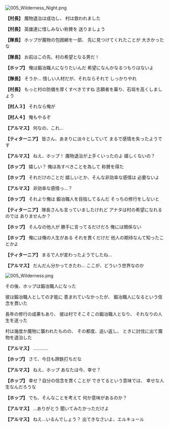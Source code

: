 
![005_Wilderness_Night.png](../images/backgrounds/005_Wilderness_Night.png)

**【村長】**
魔物退治は成功し、
村は救われました

**【村長】**
英雄達に惜しみない称賛を
送りましょう

**【隊長】**
ホップが魔物の包囲網を一部、
先に見つけてくれたことが
大きかったな

**【隊長】**
お前はこの先、村の希望となる男だ！

**【ホップ】**
俺は鍛冶職人になりたいんだ
希望になんかなるつもりはないよ

**【隊長】**
そうか…
惜しい人材だが、それならそれで
しっかりやれ

**【村長】**
もっと村の防備を厚くすべきですね
志願者を募り、石垣を高くしましょう

**【村人３】**
それなら俺が

**【村人４】**
俺もやるぞ

**【アルマス】**
何なの、これ…

**【ティターニア】**
皆さん、あまりに淡々としていて
まるで感情を失ったようです

**【アルマス】**
ねえ、ホップ！
魔物退治が上手くいったのよ
嬉しくないの？

**【ホップ】**
嬉しい？
俺は為すべきことを為して
称賛を得た

**【ホップ】**
それだけのことだ
嬉しいとか、そんな非効率な感情は
必要ないよ

**【アルマス】**
非効率な感情っ…？

**【ホップ】**
それより俺は
鍛冶職人を目指してるんだ
そっちの修行をしないと

**【ティターニア】**
隊長さんも言っていましたけれど
アナタは村の希望になれるのでは
ありませんか？

**【ホップ】**
そんなの他人が
勝手に言ってるだけだろ
俺には関係ない

**【ホップ】**
俺には俺の人生がある
それを貫くだけだ
他人の期待なんて知ったことかよ

**【ティターニア】**
まるで人が変わったようでしたね…

**【アルマス】**
だんだん分かってきたわ…
ここが、どういう世界なのか

![005_Wilderness.png](../images/backgrounds/005_Wilderness.png)

その後、ホップは鍛冶職人になった

彼は鍛冶職人としての才能に
恵まれていなかったが、
鍛冶職人になるという信念を貫いた

長年の修行の成果もあり、
彼は村でそこそこの鍛冶職人となり、
それなりの人生を送った

村は幾度か魔物に襲われたものの、
その都度、追い返し、
ときに討伐に出て魔物を退治した

**【アルマス】**
…………

**【ホップ】**
さて、今日も蹄鉄打ちだな

**【アルマス】**
ねえ、ホップ
あなたは今、幸せ？

**【ホップ】**
幸せ？自分の信念を貫くことが
できてるという意味では、
幸せな人生なんだろうな

**【ホップ】**
でも、そんなことを考えて
何か意味があるのか？

**【アルマス】**
…ありがとう
聞いてみたかっただけよ

**【アルマス】**
ねえ…いるんでしょう？
出てきなさいよ、エルキュール